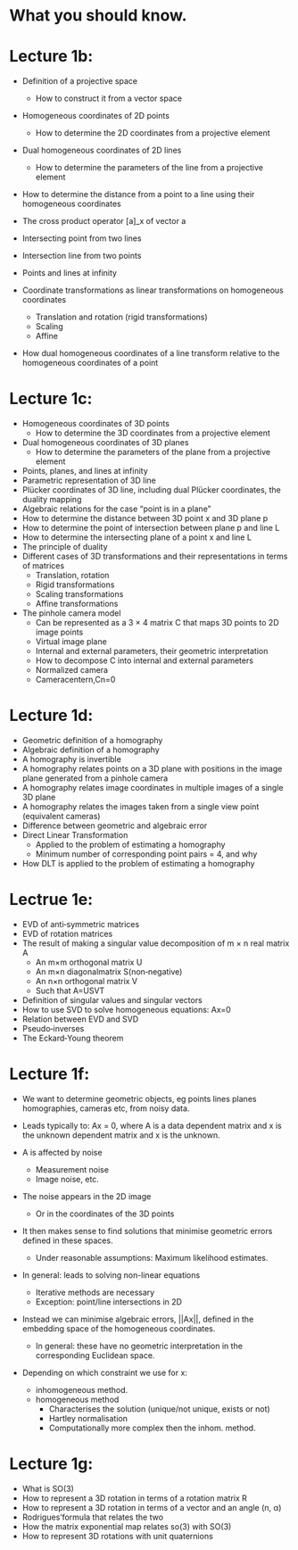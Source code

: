 What you should know.
===

Lecture 1b:
==

* Definition of a projective space
  - How to construct it from a vector space

* Homogeneous coordinates of 2D points
  - How to determine the 2D coordinates from a projective element

* Dual homogeneous coordinates of 2D lines
  - How to determine the parameters of the line from a projective element

* How to determine the distance from a point to a line using their homogeneous
  coordinates

* The cross product operator [a]_x of vector a

* Intersecting point from two lines

* Intersection line from two points

* Points and lines at infinity

* Coordinate transformations as linear transformations on homogeneous coordinates
  - Translation and rotation (rigid transformations)
  - Scaling
  - Affine

* How dual homogeneous coordinates of a line transform relative to the
  homogeneous coordinates of a point


Lecture 1c:
==

* Homogeneous coordinates of 3D points
  - How to determine the 3D coordinates from a projective element
* Dual homogeneous coordinates of 3D planes
  - How to determine the parameters of the plane from a projective element
* Points, planes, and lines at infinity
* Parametric representation of 3D line
* Plücker coordinates of 3D line, including dual Plücker coordinates, the duality mapping
* Algebraic relations for the case “point is in a plane”
* How to determine the distance between 3D point x and 3D plane p
* How to determine the point of intersection between plane p and line L
* How to determine the intersecting plane of a point x and line L
* The principle of duality
* Different cases of 3D transformations and their representations in terms of matrices
  - Translation, rotation
  - Rigid transformations
  - Scaling transformations
  - Affine transformations
* The pinhole camera model
  - Can be represented as a 3 × 4 matrix C that maps 3D points to 2D image points
  - Virtual image plane
  - Internal and external parameters, their geometric interpretation
  - How to decompose C into internal and external parameters
  - Normalized camera
  - Cameracentern,Cn=0


Lecture 1d:
==

* Geometric definition of a homography
* Algebraic definition of a homography
* A homography is invertible
* A homography relates points on a 3D plane with positions in the image plane generated from a pinhole camera
* A homography relates image coordinates in multiple images of a single 3D plane
* A homography relates the images taken from a single view point (equivalent cameras)
* Difference between geometric and algebraic error
* Direct Linear Transformation
  - Applied to the problem of estimating a homography
  - Minimum number of corresponding point pairs = 4, and why
* How DLT is applied to the problem of estimating a homography

Lectrue 1e:
==

* EVD of anti‐symmetric matrices
* EVD of rotation matrices
* The result of making a singular value decomposition of m × n real matrix A
  - An m×m orthogonal matrix U
  - An m×n diagonalmatrix S(non‐negative) 
  - An n×n orthogonal matrix V
  - Such that A=USVT
* Definition of singular values and singular vectors
* How to use SVD to solve homogeneous equations:
  Ax=0
* Relation between EVD and SVD
* Pseudo‐inverses
* The Eckard‐Young theorem

Lecture 1f:
==

* We want to determine geometric objects, eg points lines planes homographies,
  cameras etc, from noisy data.

* Leads typically to: Ax = 0, where A is a data dependent matrix and x is the unknown
  dependent matrix and x is the unknown.

* A is affected by noise
  - Measurement noise
  - Image noise, etc.

* The noise appears in the 2D image
  - Or in the coordinates of the 3D points

* It then makes sense to find solutions that minimise geometric errors defined
  in these spaces.
  - Under reasonable assumptions: Maximum likelihood estimates.

* In general: leads to solving non-linear equations
  - Iterative methods are necessary
  - Exception: point/line intersections in 2D

* Instead we can minimise algebraic errors, ||Ax||, defined in the embedding
  space of the homogeneous coordinates.
  - In general: these have no geometric interpretation in the corresponding Euclidean
  space.

* Depending on which constraint we use for x:
  - inhomogeneous method.
  - homogeneous method
    * Characterises the solution (unique/not unique, exists or not)
    * Hartley normalisation
    * Computationally more complex then the inhom. method.

Lecture 1g:
==

* What is SO(3)
* How to represent a 3D rotation in terms of a
  rotation matrix R
* How to represent a 3D rotation in terms of a
  vector and an angle (n, α)
* Rodrigues’formula that relates the two
* How the matrix exponential map relates so(3) with SO(3)
* How to represent 3D rotations with unit quaternions
